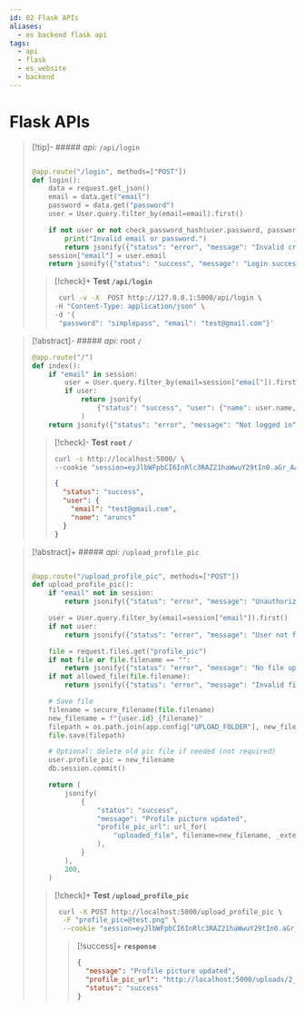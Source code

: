 ```yaml
---
id: 02 Flask APIs
aliases:
  - es backend flask api
tags:
  - api
  - flask
  - es_website
  - backend
---
```


# Flask APIs


> [!tip]- ##### _api:_ `/api/login`
>
> ```python
>
> @app.route("/login", methods=["POST"])
> def login():
>     data = request.get_json()
>     email = data.get("email")
>     password = data.get("password")
>     user = User.query.filter_by(email=email).first()
>
>     if not user or not check_password_hash(user.password, password):
>         print("Invalid email or password.")
>         return jsonify({"status": "error", "message": "Invalid credentials"}), 401
>     session["email"] = user.email
>     return jsonify({"status": "success", "message": "Login successful!"}), 200
>
> ```
>
> > [!check]+ **Test `/api/login`**
> >
> > ```bash
> >  curl -v -X  POST http://127.0.0.1:5000/api/login \
> > -H "Content-Type: application/json" \
> > -d '{
> >  "password": "simplepass", "email": "test@gmail.com"}'
> > ```

> [!abstract]- ##### _api:_ root `/`
>
> ```python
> @app.route("/")
> def index():
>     if "email" in session:
>         user = User.query.filter_by(email=session["email"]).first()
>         if user:
>             return jsonify(
>                 {"status": "success", "user": {"name": user.name, "email": user.email}}
>             )
>     return jsonify({"status": "error", "message": "Not logged in"}), 401
> ```
>
> > [!check]- **Test `root` `/`**
> >
> > ```bash
> > curl -s http://localhost:5000/ \
> > --cookie "session=eyJlbWFpbCI6InRlc3RAZ21haWwuY29tIn0.aGr_AA.YPS7NYQnu1Iwb3x-zSAoGv_4SbA"
> > ```
> >
> > ```json
> > {
> >   "status": "success",
> >   "user": {
> >     "email": "test@gmail.com",
> >     "name": "aruncs"
> >   }
> > }
> > ```

> [!abstract]+ ##### _api:_ `/upload_profile_pic`
>
> ```python
>
> @app.route("/upload_profile_pic", methods=["POST"])
> def upload_profile_pic():
>     if "email" not in session:
>         return jsonify({"status": "error", "message": "Unauthorized"}), 401
>
>     user = User.query.filter_by(email=session["email"]).first()
>     if not user:
>         return jsonify({"status": "error", "message": "User not found"}), 404
>
>     file = request.files.get("profile_pic")
>     if not file or file.filename == "":
>         return jsonify({"status": "error", "message": "No file uploaded"}), 400
>     if not allowed_file(file.filename):
>         return jsonify({"status": "error", "message": "Invalid file type"}), 400
>
>     # Save file
>     filename = secure_filename(file.filename)
>     new_filename = f"{user.id}_{filename}"
>     filepath = os.path.join(app.config["UPLOAD_FOLDER"], new_filename)
>     file.save(filepath)
>
>     # Optional: delete old pic file if needed (not required)
>     user.profile_pic = new_filename
>     db.session.commit()
>
>     return (
>         jsonify(
>             {
>                 "status": "success",
>                 "message": "Profile picture updated",
>                 "profile_pic_url": url_for(
>                     "uploaded_file", filename=new_filename, _external=True
>                 ),
>             }
>         ),
>         200,
>     )
>
> ```
>
> > [!check]+ **Test `/upload_profile_pic`**
> >
> > ```bash
> >  curl -X POST http://localhost:5000/upload_profile_pic \
> >   -F "profile_pic=@test.png" \
> >   --cookie "session=eyJlbWFpbCI6InRlc3RAZ21haWwuY29tIn0.aGr_AA.YPS7NYQnu1Iwb3x-zSAoGv_4SbA"
> > ```
> >
> > > [!success]+ **`response`**
> > >
> > > ```json
> > > {
> > >   "message": "Profile picture updated",
> > >   "profile_pic_url": "http://localhost:5000/uploads/2_test.png",
> > >   "status": "success"
> > > }
> > > ```

